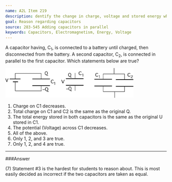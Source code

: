 ```yaml
---
name: A2L Item 219
description: dentify the change in charge, voltage and stored energy when a charged isolated capacitor is connected to another in parallel.
goal: Reason regarding capacitors
source: 283-545 Adding capacitors in parallel
keywords: Capacitors, Electromagnetism, Energy, Voltage
---
```


A capacitor having, C<sub>1</sub>, is connected to a battery until
charged, then disconnected from the battery.  A second capacitor,
C<sub>2</sub>, is connected in parallel to the first capacitor.  Which
statements below are true?

![Item219_fig1.gif](../images/Item219_fig1.gif)

1. Charge on C1 decreases.
2. Total charge on C1 and C2 is the same as the original Q.
3. The total energy stored in both capacitors is the same as the
   original U stored in C1.
4. The potential (Voltage) across C1 decreases.
5. All of the above. 
6. Only 1, 2, and 3 are true. 
7. Only 1, 2, and 4 are true.


<hr/>

###Answer

(7) Statement #3 is the hardest for students to reason about. This is
most easily decided as incorrect if the two capacitors are taken as
equal.
